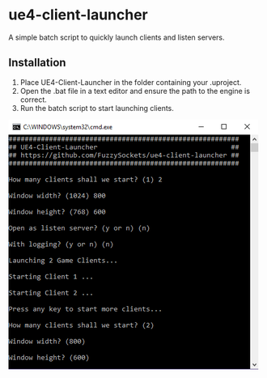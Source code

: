 # ue4-client-launcher #
A simple batch script to quickly launch clients and listen servers.

Installation
--------
1. Place UE4-Client-Launcher in the folder containing your .uproject.
2. Open the .bat file in a text editor and ensure the path to the engine is correct.
3. Run the batch script to start launching clients.

![Program Screenshot](https://raw.githubusercontent.com/FuzzySockets/UE4-Client-Launcher/master/Screenshots/screenshot.png) 
